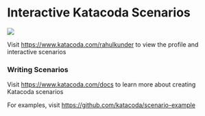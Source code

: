 # Interactive Katacoda Scenarios

[![](http://shields.katacoda.com/katacoda/rahulkunder/count.svg)](https://www.katacoda.com/rahulkunder "Get your profile on Katacoda.com")

Visit https://www.katacoda.com/rahulkunder to view the profile and interactive scenarios

### Writing Scenarios
Visit https://www.katacoda.com/docs to learn more about creating Katacoda scenarios

For examples, visit https://github.com/katacoda/scenario-example
